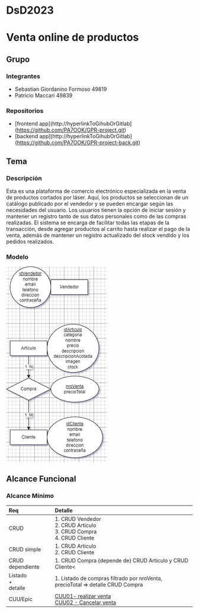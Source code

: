 # DsD2023
# Venta online de productos

## Grupo
### Integrantes
* Sebastian Giordanino Formoso                 	49819
* Patricio Maccari                             	49839

### Repositorios
* [frontend app](http://hyperlinkToGihubOrGitlab](https://github.com/PA7OOK/GPR-project.git)
* [backend app](http://hyperlinkToGihubOrGitlab](https://github.com/PA7OOK/GPR-project-back.git)


## Tema
### Descripción
Esta es una plataforma de comercio electrónico especializada en la venta de productos cortados por láser. Aquí, los productos se seleccionan de un catálogo publicado por el vendedor y se pueden encargar según las necesidades del usuario. Los usuarios tienen la opción de iniciar sesión y mantener un registro tanto de sus datos personales como de las compras realizadas. El sistema se encarga de facilitar todas las etapas de la transacción, desde agregar productos al carrito hasta realizar el pago de la venta, además de mantener un registro actualizado del stock vendido y los pedidos realizados.


### Modelo
![imagen del modelo](https://github.com/sebasgiorda/DsD2023/blob/00bc7ec9c5f83264c4ff307fd615f57ce423d90f/Modelo%20de%20Dominio.drawio.png)

## Alcance Funcional 

### Alcance Mínimo

|Req|Detalle|
|:-|:-|
|CRUD |1. CRUD Vendedor<br>2. CRUD Articulo<br>3. CRUD Compra<br>4. CRUD Cliente|
|CRUD simple|1. CRUD Articulo<br> 2. CRUD Cliente|
|CRUD dependiente|1. CRUD Compra {depende de} CRUD  Articulo y CRUD  Cliente<|
|Listado<br>+<br>detalle| 1. Listado de compras filtrado por nroVenta, precioTotal => detalle CRUD Compra<br>|
|CUU/Epic|[CUU01- realizar venta](https://github.com/sebasgiorda/CUU1/blob/a38ab6e2a2a60549cfc512270e09a3cd38eda8f5/README.md)<br>[CUU02 - Cancelar venta](https://github.com/sebasgiorda/CUU2/blob/e34a5e36e860e7def805fb3e8f5f56ebcb012363/README.md)|
